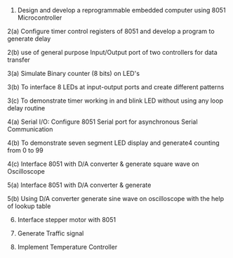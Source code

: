 1) Design and develop a reprogrammable embedded computer using 8051 Microcontroller

2(a) Configure timer control registers of 8051 and develop a program to generate delay

2(b) use of general purpose Input/Output port of two controllers for data transfer

3(a) Simulate Binary counter (8 bits) on LED's

3(b) To interface 8 LEDs at input-output ports and create different patterns

3(c) To demonstrate timer working in and blink LED without using any loop delay routine

4(a) Serial I/O: Configure 8051 Serial port for asynchronous Serial Communication

4(b) To demonstrate seven segment LED display and generate4 counting from 0 to 99

4(c) Interface 8051 with D/A converter & generate square wave on Oscilloscope

5(a) Interface 8051 with D/A converter & generate

5(b) Using D/A converter generate sine wave on oscilloscope with the help of lookup table

6) Interface stepper motor with 8051

7) Generate Traffic signal

8) Implement Temperature Controller
